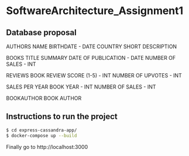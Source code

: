 # SoftwareArchitecture_Assignment1

## Database proposal

AUTHORS
    NAME
    BIRTHDATE - DATE
    COUNTRY
    SHORT DESCRIPTION

BOOKS
    TITLE
    SUMMARY
    DATE OF PUBLICATION - DATE
    NUMBER OF SALES - INT

REVIEWS
    BOOK
    REVIEW
    SCORE (1-5) - INT
    NUMBER OF UPVOTES - INT

SALES PER YEAR
    BOOK
    YEAR - INT
    NUMBER OF SALES - INT

BOOKAUTHOR
    BOOK
    AUTHOR

## Instructions to run the project

```sh
$ cd express-cassandra-app/
$ docker-compose up --build
```

Finally go to http://localhost:3000
